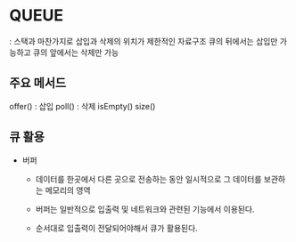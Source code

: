 # QUEUE

: 스택과 마찬가지로 삽입과 삭제의 위치가 제한적인 자료구조 
큐의 뒤에서는 삽입만 가능하고 큐의 앞에서는 삭제만 가능  

 ## 주요 메서드

offer() : 삽입
poll() : 삭제
isEmpty() 
size()

## 큐 활용

- 버퍼 

  - 데이터를 한곳에서 다른 곳으로 전송하는 동안 일시적으로 그 데이터를 보관하는 메모리의 영역

  - 버퍼는 일반적으로 입출력 및 네트워크와 관련된 기능에서 이용된다. 

  - 순서대로 입출력이 전달되어야해서 큐가 활용된다. 

    